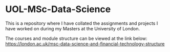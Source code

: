 # UOL-MSc-Data-Science

This is a repository where I have collated the assignments and projects I have worked on during my Masters at the University of London.

The courses and module structure can be viewed at the link below:
https://london.ac.uk/msc-data-science-and-financial-technology-structure